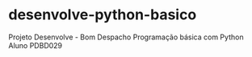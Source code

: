 # desenvolve-python-basico
 Projeto Desenvolve - Bom Despacho
 Programação básica com Python
 Aluno PDBD029
